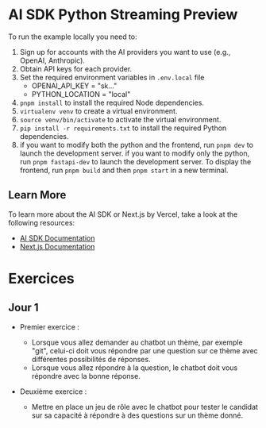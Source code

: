 # AI SDK Python Streaming Preview


To run the example locally you need to:

1. Sign up for accounts with the AI providers you want to use (e.g., OpenAI, Anthropic).
2. Obtain API keys for each provider.
3. Set the required environment variables in `.env.local` file
    - OPENAI_API_KEY = "sk..."
    - PYTHON_LOCATION = "local"
4. `pnpm install` to install the required Node dependencies.
5. `virtualenv venv` to create a virtual environment.
6. `source venv/bin/activate` to activate the virtual environment.
7. `pip install -r requirements.txt` to install the required Python dependencies.
8. if you want to modify both the python and the frontend, run `pnpm dev` to launch the development server.
   if you want to modify only the python, run `pnpm fastapi-dev` to launch the development server. To display the frontend, run `pnpm build` and then `pnpm start` in a new terminal.

## Learn More

To learn more about the AI SDK or Next.js by Vercel, take a look at the following resources:

- [AI SDK Documentation](https://sdk.vercel.ai/docs)
- [Next.js Documentation](https://nextjs.org/docs)


# Exercices

## Jour 1

- Premier exercice : 
   - Lorsque vous allez demander au chatbot un thème, par exemple "git", celui-ci doit vous répondre par une question sur ce thème avec différentes possibilités de réponses.
   - Lorsque vous allez répondre à la question, le chatbot doit vous répondre avec la bonne réponse.

- Deuxième exercice :
    - Mettre en place un jeu de rôle avec le chatbot pour tester le candidat sur sa capacité à répondre à des questions sur un thème donné.

